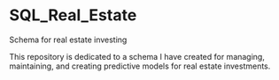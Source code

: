 # SQL_Real_Estate
Schema for real estate investing

This repository is dedicated to a schema I have created for managing, maintaining, and creating predictive models for real estate investments. 
